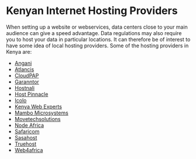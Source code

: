 # Kenyan Internet Hosting Providers

When setting up a website or webservices, data centers close to your main 
audience can give a speed advantage. Data regulations may also require you
to host your data in particular locations. It can therefore be of interest
to have some idea of local hosting providers. Some of the hosting providers
in Kenya are:

* [Angani](http://www.angani.co/)
* [Atlancis](https://atlancis.com/)
* [CloudPAP](https://www.cloudpap.com)
* [Garanntor](https://www.garanntor.co.ke/)
* [Hostnali](https://hostnali.com/)
* [Host Pinnacle](https://www.hostpinnacle.co.ke/)
* [Icolo](https://www.icolo.io/)
* [Kenya Web Experts](https://kenyawebexperts.com/)
* [Mambo Microsystems](https://www.mambo.co.ke/)
* [Movetechsolutions](https://www.movetechsolutions.com/)
* [Node Africa](https://node.africa/)
* [Safaricom](https://www.safaricom.co.ke/business/corporate/cloud-and-hosting-services/website-and-email-services)
* [Sasahost](https://www.sasahost.co.ke/)
* [Truehost](https://www.truehost.co.ke/servers-vps-in-kenya/)
* [Web4africa](https://web4africa.co.ke)
